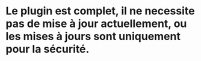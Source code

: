
Le plugin est complet, il ne necessite pas de mise à jour actuellement, ou les mises à jours sont uniquement pour la sécurité.
===
